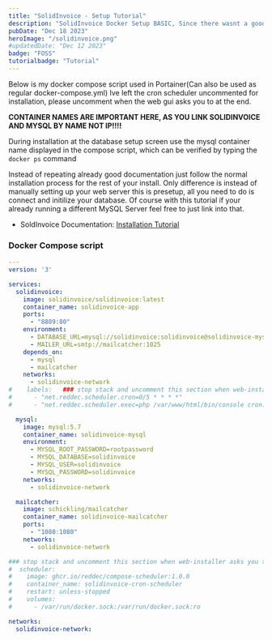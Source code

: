 ```yaml
---
title: "SolidInvoice - Setup Tutorial"
description: "SolidInvoice Docker Setup BASIC, Since there wasnt a good Tutorial for how to install SolidInvoice into a docker container I created my own."
pubDate: "Dec 18 2023"
heroImage: "/solidinvoice.png"
#updatedDate: "Dec 12 2023"
badge: "FOSS"
tutorialbadge: "Tutorial"
---
```


Below is my docker compose script used in Portainer(Can also be used as regular docker-compose.yml)  Ive left the cron scheduler uncommented for installation, please uncomment when the web gui asks you to at the end. 

**CONTAINER NAMES ARE IMPORTANT HERE, AS YOU LINK SOLIDINVOICE AND MYSQL BY NAME NOT IP!!!!**

During installation at the database setup screen use the mysql container name displayed in the compose script, which can be verified by typing the <code>docker ps</code> command

Instead of repeating already good documentation just follow the normal installation process for the rest of your install.  Only difference is instead of manually setting up your web server this is presetup, all you need to do is connect and initilize your database.  Of course with this tutorial if your already running a different MySQL Server feel free to just link into that.
- SoldInvoice Documentation: [Installation Tutorial](https://docs.solidinvoice.co/en/latest/guide/installation.html)

### Docker Compose script

```yaml
---
version: '3'

services:
  solidinvoice:
    image: solidinvoice/solidinvoice:latest
    container_name: solidinvoice-app
    ports:
      - "8889:80"
    environment:
      - DATABASE_URL=mysql://solidinvoice:solidinvoice@solidinvoice-mysql/solidinvoice
      - MAILER_URL=smtp://mailcatcher:1025
    depends_on:
      - mysql
      - mailcatcher
    networks:
      - solidinvoice-network
#    labels:   ### stop stack and uncomment this section when web-installer asks you to setup cron job.
#      - "net.reddec.scheduler.cron=0/5 * * * *"
#      - "net.reddec.scheduler.exec=php /var/www/html/bin/console cron:run -e prod -n"

  mysql:
    image: mysql:5.7
    container_name: solidinvoice-mysql
    environment:
      - MYSQL_ROOT_PASSWORD=rootpassword
      - MYSQL_DATABASE=solidinvoice
      - MYSQL_USER=solidinvoice
      - MYSQL_PASSWORD=solidinvoice
    networks:
      - solidinvoice-network

  mailcatcher:
    image: schickling/mailcatcher
    container_name: solidinvoice-mailcatcher
    ports:
      - "1080:1080"
    networks:
      - solidinvoice-network

### stop stack and uncomment this section when web-installer asks you to setup cron job.
#  scheduler:
#    image: ghcr.io/reddec/compose-scheduler:1.0.0
#    container_name: solidinvoice-cron-scheduler
#    restart: unless-stopped
#    volumes:
#      - /var/run/docker.sock:/var/run/docker.sock:ro

networks:
  solidinvoice-network:
  ```
  